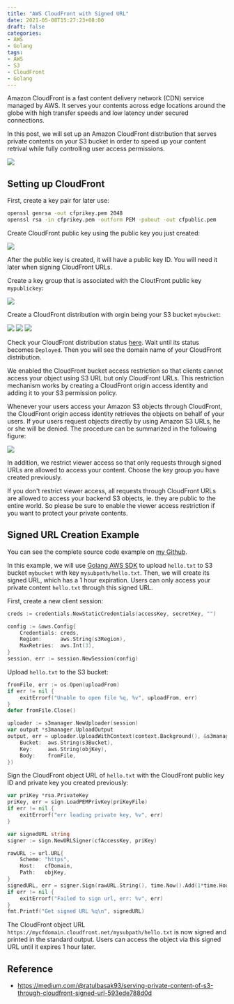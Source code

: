 ```yaml
---
title: "AWS CloudFront with Signed URL"
date: 2021-05-08T15:27:23+08:00
draft: false
categories:
- AWS
- Golang
tags:
- AWS
- S3
- CloudFront
- Golang
---
```


Amazon CloudFront is a fast content delivery network (CDN) service managed by AWS. It serves your contents across edge locations around the globe with high transfer speeds and low latency under secured connections.

In this post, we will set up an Amazon CloudFront distribution that serves private contents on your S3 bucket in order to speed up your content retrival while fully controlling user access permissions.

![](https://i.imgur.com/VVroqoy.png)
<!--more-->
## Setting up CloudFront
First, create a key pair for later use:
```bash
openssl genrsa -out cfprikey.pem 2048
openssl rsa -in cfprikey.pem -outform PEM -pubout -out cfpublic.pem
```
Create CloudFront public key using the public key you just created:

![](https://i.imgur.com/RT65lEP.png)

After the public key is created, it will have a public key ID. You will need it later when signing CloudFront URLs.

Create a key group that is associated with the CloutFront public key `mypublickey`:

![](https://i.imgur.com/rbPdxwV.png)

Create a CloudFront distribution with orgin being your S3 bucket `mybucket`:

![](https://i.imgur.com/e6TDyeC.png)
![](https://i.imgur.com/d5TqGOK.png)
![](https://i.imgur.com/cNelOe1.png)

Check your CloudFront distribution status [here](https://console.aws.amazon.com/cloudfront/home#distributions:). Wait until its status becomes `Deployed`. Then you will see the domain name of your CloudFront distribution. 

We enabled the CloudFront bucket access restriction so that clients cannot access your object using S3 URL but only CloudFront URLs. This restriction mechanism works by creating a CloudFront origin access identity and adding it to your S3 permission policy.

Whenever your users access your Amazon S3 objects through CloudFront, the CloudFront origin access identity retrieves the objects on behalf of your users. If your users request objects directly by using Amazon S3 URLs, he or she will be denied. The procedure can be summarized in the following figure:

![](https://i.imgur.com/uMDqXdz.png)

In addition, we restrict viewer access so that only requests through signed URLs are allowed to access your content. Choose the key group you have created previously.

If you don't restrict viewer access, all requests through CloudFront URLs are allowed to access your backend S3 objects, ie. they are public to the entire world. So please be sure to enable the viewer access restriction if you want to protect your private contents.
## Signed URL Creation Example
You can see the complete source code example on [my Github](https://github.com/minghsu0107/cloudFront-signed-url).

In this example, we will use [Golang AWS SDK](https://github.com/aws/aws-sdk-go) to upload `hello.txt` to S3 bucket `mybucket` with key `mysubpath/hello.txt`. Then, we will create its signed URL, which has a 1 hour expiration. Users can only access your private content `hello.txt` through this signed URL.

First, create a new client session:
```go
creds := credentials.NewStaticCredentials(accessKey, secretKey, "")

config := &aws.Config{
    Credentials: creds,
    Region:      aws.String(s3Region),
    MaxRetries:  aws.Int(3),
}
session, err := session.NewSession(config)
```
Upload `hello.txt` to the S3 bucket:
```go
fromFile, err := os.Open(uploadFrom)
if err != nil {
    exitErrorf("Unable to open file %q, %v", uploadFrom, err)
}
defer fromFile.Close()

uploader := s3manager.NewUploader(session)
var output *s3manager.UploadOutput
output, err = uploader.UploadWithContext(context.Background(), &s3manager.UploadInput{
    Bucket:  aws.String(s3Bucket),
    Key:     aws.String(objKey),
    Body:    fromFile,
})
```
Sign the CloudFront object URL of `hello.txt` with the CloudFront public key ID and private key you created previously:
```go
var priKey *rsa.PrivateKey
priKey, err = sign.LoadPEMPrivKey(priKeyFile)
if err != nil {
    exitErrorf("err loading private key, %v", err)
}

var signedURL string
signer := sign.NewURLSigner(cfAccessKey, priKey)

rawURL := url.URL{
    Scheme: "https",
    Host:   cfDomain,
    Path:   objKey,
}
signedURL, err = signer.Sign(rawURL.String(), time.Now().Add(1*time.Hour))
if err != nil {
    exitErrorf("Failed to sign url, err: %v", err)
}
fmt.Printf("Get signed URL %q\n", signedURL)
```
The CloudFront object URL `https://mycfdomain.cloudfront.net/mysubpath/hello.txt` is now signed and printed in the standard output. Users can access the object via this signed URL until it expires 1 hour later.
## Reference
- https://medium.com/@ratulbasak93/serving-private-content-of-s3-through-cloudfront-signed-url-593ede788d0d
